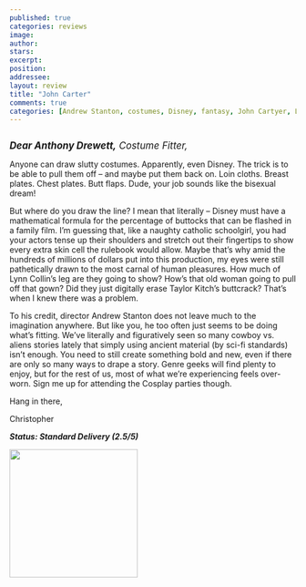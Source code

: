 ```yaml
---
published: true
categories: reviews
image:
author: 
stars: 
excerpt: 
position: 
addressee: 
layout: review
title: "John Carter"
comments: true
categories: [Andrew Stanton, costumes, Disney, fantasy, John Cartyer, Letters, Lynn Collins, sci-fi, sexy, Taylor Kitch]
---
```

<div><p><span class="full-image-block ssNonEditable"><span><img src="http://static.squarespace.com/static/5005f6bcc4aa41161b33e89e/5329cf1fe4b07c068ebf74de/5329cf1fe4b07c068ebf74fe/1336620430447/johncarter.jpg" alt="" /></span></span></p>
<p><span style="font-size:120%;"><em><strong>Dear Anthony Drewett,</strong> Costume Fitter,</em></span></p>
<p>Anyone can draw slutty costumes. Apparently, even Disney. The trick is to be able to pull them off &ndash; and maybe put them back on. Loin cloths. Breast plates. Chest plates. Butt flaps. Dude, your job sounds like the bisexual dream!</p>
<p>But where do you draw the line? I mean that literally &ndash; Disney must have a mathematical formula for the percentage of buttocks that can be flashed in a family film.  I&rsquo;m guessing that, like a naughty catholic schoolgirl, you had your actors tense up their shoulders and stretch out their fingertips to show every extra skin cell the rulebook would allow. Maybe that&rsquo;s why amid the hundreds of millions of dollars put into this production, my eyes were still pathetically drawn to the most carnal of human pleasures. How much of Lynn Collin&rsquo;s leg are they going to show? How&rsquo;s that old woman going to pull off that gown? Did they just digitally erase Taylor Kitch&rsquo;s buttcrack? That&rsquo;s when I knew there was a problem.</p>
<p>To his credit, director Andrew Stanton does not leave much to the imagination anywhere. But like you, he too often just seems to be doing what&rsquo;s fitting. We&rsquo;ve literally and figuratively seen so many cowboy vs. aliens stories lately that simply using ancient material (by sci-fi standards) isn&rsquo;t enough. You need to still create something bold and new, even if there are only so many ways to drape a story. Genre geeks will find plenty to enjoy, but for the rest of us, most of what we&rsquo;re experiencing feels over-worn. Sign me up for attending the Cosplay parties though.</p>
<p>Hang in there,</p>
<p>Christopher</p>
<p><strong><em>Status: Standard Delivery (2.5/5)</em></strong></p>
<p><strong><em><span class="full-image-block ssNonEditable"><span><a href="/letters/2012/3/9/john-carter.html"><img style="width:225px;" src="http://static.squarespace.com/static/5005f6bcc4aa41161b33e89e/5329cf1fe4b07c068ebf74de/5329cf20e4b07c068ebf7bf9/1343245454095/Rent-it-on-Zip.png" alt="" /></a></span></span><br /></em></strong></p></div>
